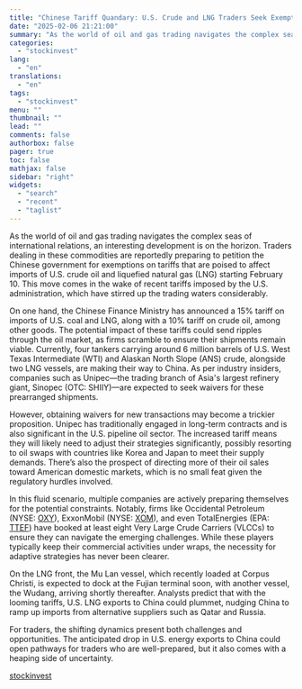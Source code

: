 ```yaml
---
title: "Chinese Tariff Quandary: U.S. Crude and LNG Traders Seek Exemptions Amidst Market Turmoil"
date: "2025-02-06 21:21:00"
summary: "As the world of oil and gas trading navigates the complex seas of international relations, an interesting development is on the horizon. Traders dealing in these commodities are reportedly preparing to petition the Chinese government for exemptions on tariffs that are poised to affect imports of U.S. crude oil and..."
categories:
  - "stockinvest"
lang:
  - "en"
translations:
  - "en"
tags:
  - "stockinvest"
menu: ""
thumbnail: ""
lead: ""
comments: false
authorbox: false
pager: true
toc: false
mathjax: false
sidebar: "right"
widgets:
  - "search"
  - "recent"
  - "taglist"
---
```


As the world of oil and gas trading navigates the complex seas of international relations, an interesting development is on the horizon. Traders dealing in these commodities are reportedly preparing to petition the Chinese government for exemptions on tariffs that are poised to affect imports of U.S. crude oil and liquefied natural gas (LNG) starting February 10. This move comes in the wake of recent tariffs imposed by the U.S. administration, which have stirred up the trading waters considerably.

On one hand, the Chinese Finance Ministry has announced a 15% tariff on imports of U.S. coal and LNG, along with a 10% tariff on crude oil, among other goods. The potential impact of these tariffs could send ripples through the oil market, as firms scramble to ensure their shipments remain viable. Currently, four tankers carrying around 6 million barrels of U.S. West Texas Intermediate (WTI) and Alaskan North Slope (ANS) crude, alongside two LNG vessels, are making their way to China. As per industry insiders, companies such as Unipec—the trading branch of Asia's largest refinery giant, Sinopec (OTC: SHIIY)—are expected to seek waivers for these prearranged shipments.

However, obtaining waivers for new transactions may become a trickier proposition. Unipec has traditionally engaged in long-term contracts and is also significant in the U.S. pipeline oil sector. The increased tariff means they will likely need to adjust their strategies significantly, possibly resorting to oil swaps with countries like Korea and Japan to meet their supply demands. There’s also the prospect of directing more of their oil sales toward American domestic markets, which is no small feat given the regulatory hurdles involved.

In this fluid scenario, multiple companies are actively preparing themselves for the potential constraints. Notably, firms like Occidental Petroleum (NYSE: [OXY](https://stockinvest.us/stock/OXY)), ExxonMobil (NYSE: [XOM](https://stockinvest.us/stock/XOM)), and even TotalEnergies (EPA: [TTEF](https://stockinvest.us/stock/TTEF)) have booked at least eight Very Large Crude Carriers (VLCCs) to ensure they can navigate the emerging challenges. While these players typically keep their commercial activities under wraps, the necessity for adaptive strategies has never been clearer.

On the LNG front, the Mu Lan vessel, which recently loaded at Corpus Christi, is expected to dock at the Fujian terminal soon, with another vessel, the Wudang, arriving shortly thereafter. Analysts predict that with the looming tariffs, U.S. LNG exports to China could plummet, nudging China to ramp up imports from alternative suppliers such as Qatar and Russia.

For traders, the shifting dynamics present both challenges and opportunities. The anticipated drop in U.S. energy exports to China could open pathways for traders who are well-prepared, but it also comes with a heaping side of uncertainty.

[stockinvest](https://stockinvest.us/digest/chinese-tariff-quandary-us-crude-and-lng-traders-seek-exemptions-amidst-market-turmoil)
